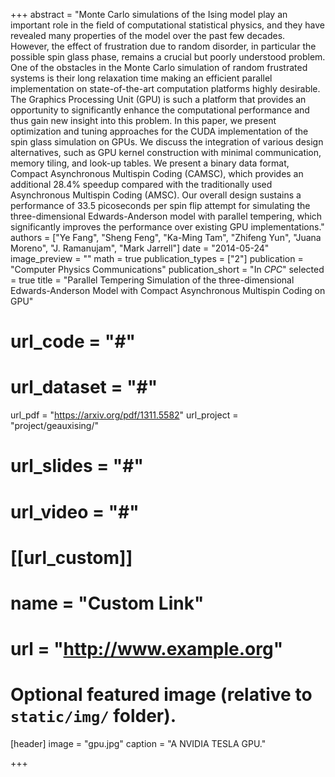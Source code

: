 +++
abstract = "Monte Carlo simulations of the Ising model play an important role in the field of computational statistical physics, and they have revealed many properties of the model over the past few decades. However, the effect of frustration due to random disorder, in particular the possible spin glass phase, remains a crucial but poorly understood problem. One of the obstacles in the Monte Carlo simulation of random frustrated systems is their long relaxation time making an efficient parallel implementation on state-of-the-art computation platforms highly desirable. The Graphics Processing Unit (GPU) is such a platform that provides an opportunity to significantly enhance the computational performance and thus gain new insight into this problem. In this paper, we present optimization and tuning approaches for the CUDA implementation of the spin glass simulation on GPUs. We discuss the integration of various design alternatives, such as GPU kernel construction with minimal communication, memory tiling, and look-up tables. We present a binary data format, Compact Asynchronous Multispin Coding (CAMSC), which provides an additional 28.4% speedup compared with the traditionally used Asynchronous Multispin Coding (AMSC). Our overall design sustains a performance of 33.5 picoseconds per spin flip attempt for simulating the three-dimensional Edwards-Anderson model with parallel tempering, which significantly improves the performance over existing GPU implementations."
authors = ["Ye Fang", "Sheng Feng", "Ka-Ming Tam", "Zhifeng Yun", "Juana Moreno", "J. Ramanujam", "Mark Jarrell"]
date = "2014-05-24"
image_preview = ""
math = true
publication_types = ["2"]
publication = "Computer Physics Communications"
publication_short = "In *CPC*"
selected = true
title = "Parallel Tempering Simulation of the three-dimensional Edwards-Anderson Model with Compact Asynchronous Multispin Coding on GPU"
# url_code = "#"
# url_dataset = "#"
url_pdf = "https://arxiv.org/pdf/1311.5582"
url_project = "project/geauxising/"
# url_slides = "#"
# url_video = "#"

# [[url_custom]]
# name = "Custom Link"
# url = "http://www.example.org"

# Optional featured image (relative to `static/img/` folder).
[header]
image = "gpu.jpg"
caption = "A NVIDIA TESLA GPU."

+++


